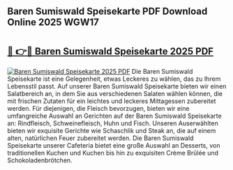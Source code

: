 ## Baren Sumiswald Speisekarte PDF Download Online 2025 WGW17

# <h2><a href="http://gc81vfs.nevu.top/?p=Baren+Sumiswald+Speisekarte">🔗 👉🔴 Baren Sumiswald Speisekarte 2025 PDF</a></h2>

[![Baren Sumiswald Speisekarte 2025 PDF](https://i.imgur.com/dBaPXMq.png)](http://gc81vfs.nevu.top/?p=Baren+Sumiswald+Speisekarte)
Die Baren Sumiswald Speisekarte ist eine Gelegenheit, etwas Leckeres zu wählen, das zu Ihrem Lebensstil passt. Auf unserer Baren Sumiswald Speisekarte bieten wir einen Salatbereich an, in dem Sie aus verschiedenen Salaten wählen können, die mit frischen Zutaten für ein leichtes und leckeres Mittagessen zubereitet werden. Für diejenigen, die Fleisch bevorzugen, bieten wir eine umfangreiche Auswahl an Gerichten auf der Baren Sumiswald Speisekarte an: Rindfleisch, Schweinefleisch, Huhn und Fisch. Unseren Auserwählten bieten wir exquisite Gerichte wie Schaschlik und Steak an, die auf einem alten, natürlichen Feuer zubereitet werden. Die Baren Sumiswald Speisekarte unserer Cafeteria bietet eine große Auswahl an Desserts, von traditionellen Kuchen und Kuchen bis hin zu exquisiten Crème Brûlée und Schokoladenbrötchen.
